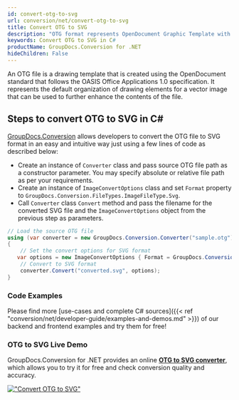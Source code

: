 ```yaml
---
id: convert-otg-to-svg
url: conversion/net/convert-otg-to-svg
title: Convert OTG to SVG
description: "OTG format represents OpenDocument Graphic Template with .otg extension. Learn how to convert OTG to SVG file programmatically in C# language using GroupDocs.Conversion for .NET library."
keywords: Convert OTG to SVG in C#
productName: GroupDocs.Conversion for .NET
hideChildren: False
---
```


An OTG file is a drawing template that is created using the OpenDocument standard that follows the OASIS Office Applications 1.0 specification. It represents the default organization of drawing elements for a vector image that can be used to further enhance the contents of the file.

## Steps to convert OTG to SVG in C#

[GroupDocs.Conversion](https://products.groupdocs.com/conversion/net) allows developers to convert the OTG file to SVG format in an easy and intuitive way just using a few lines of code as described below:

* Create an instance of `Converter` class and pass source OTG file path as a constructor parameter. You may specify absolute or relative file path as per your requirements. 
* Create an instance of `ImageConvertOptions` class and set `Format` property to `GroupDocs.Conversion.FileTypes.ImageFileType.Svg`.
* Call `Converter` class `Convert` method and pass the filename for the converted SVG file and the `ImageConvertOptions` object from the previous step as parameters.

```csharp
// Load the source OTG file
using (var converter = new GroupDocs.Conversion.Converter("sample.otg"))
{
    // Set the convert options for SVG format
   var options = new ImageConvertOptions { Format = GroupDocs.Conversion.FileTypes.ImageFileType.Svg };
    // Convert to SVG format
    converter.Convert("converted.svg", options);
}
```

### Code Examples

Please find more [use-cases and complete C# sources]({{< ref "conversion/net/developer-guide/examples-and-demos.md" >}}) of our backend and frontend examples and try them for free!

### OTG to SVG Live Demo

GroupDocs.Conversion for .NET provides an online [**OTG to SVG converter**](https://products.groupdocs.app/conversion/otg-to-svg), which allows you to try it for free and check conversion quality and accuracy.

[!["Convert OTG to SVG"](conversion/net/images/convert-to-svg/convert-otg-to-svg.png)](https://products.groupdocs.app/conversion/otg-to-svg)